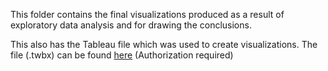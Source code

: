 This folder contains the final visualizations produced as a result of exploratory data analysis and for drawing the conclusions.

This also has the Tableau file which was used to create visualizations. The file (.twbx) can be found [here](https://drive.google.com/a/uw.edu/folderview?id=0B3UOVUHmYJIxUWNHLS1iRnl1MEk&usp=sharing) (Authorization required)
